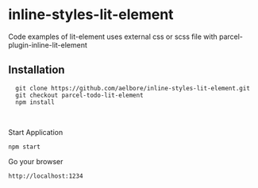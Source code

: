 # inline-styles-lit-element
Code examples of lit-element uses external css or scss file with parcel-plugin-inline-lit-element

Installation
------------
  ```
    git clone https://github.com/aelbore/inline-styles-lit-element.git
    git checkout parcel-todo-lit-element
    npm install
  ```
<br />

Start Application
  ```
  npm start
  ```
Go your browser
  ```
  http://localhost:1234
  ```

